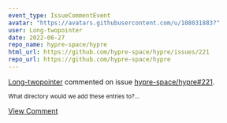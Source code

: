 ```yaml
---
event_type: IssueCommentEvent
avatar: "https://avatars.githubusercontent.com/u/108031883?"
user: Long-twopointer
date: 2022-06-27
repo_name: hypre-space/hypre
html_url: https://github.com/hypre-space/hypre/issues/221
repo_url: https://github.com/hypre-space/hypre
---
```


<a href='https://github.com/Long-twopointer' target='_blank'>Long-twopointer</a> commented on issue <a href='https://github.com/hypre-space/hypre/issues/221' target='_blank'>hypre-space/hypre#221</a>.

<small>What directory would we add these entries to?...</small>

<a href='https://github.com/hypre-space/hypre/issues/221' target='_blank'>View Comment</a>